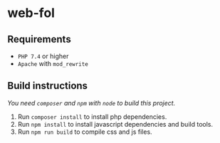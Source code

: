 web-fol
=======

## Requirements
 - `PHP 7.4` or higher
 - `Apache` with `mod_rewrite`

## Build instructions

*You need `composer` and `npm` with `node` to build this project.*

1. Run `composer install` to install php dependencies.
2. Run `npm install` to install javascript dependencies and build tools.
3. Run `npm run build` to compile css and js files.
